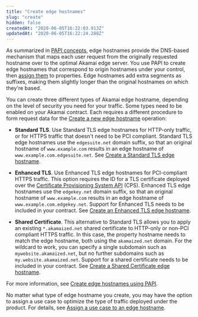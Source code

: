 ```yaml
---
title: "Create edge hostnames"
slug: "create"
hidden: false
createdAt: "2020-06-05T16:22:03.913Z"
updatedAt: "2020-06-05T16:22:24.288Z"
---
```

As summarized in [PAPI concepts](#papiconcepts), edge hostnames
provide the DNS-based mechanism that maps each user request from the
originally requested hostname over to the optimal Akamai edge server.
You use PAPI to create edge hostnames that correspond to origin
hostnames under your control, then
[assign them](#putpropertyversionhostnames)
to properties.
Edge hostnames add extra segments as suffixes, making them slightly
longer than the original hostnames on which they're based.

You can create three different types of Akamai edge hostname,
depending on the level of security you need for your traffic.  Some
types need to be enabled on your Akamai contract. Each requires a
different procedure to form request data for the [Create a new edge
hostname](#postedgehostnames) operation:

- __Standard TLS__.  Use Standard TLS edge hostnames for HTTP-only
traffic, or for HTTPS traffic that doesn't need to be PCI compliant.
Standard TLS edge hostnames use the `edgesuite.net` domain suffix, so
that an original hostname of `www.example.com` results in an edge
hostname of `www.example.com.edgesuite.net`.
    See [Create a Standard TLS edge hostname](#standardtls).

- __Enhanced TLS__.  Use Enhanced TLS edge hostnames for PCI-compliant
HTTPS traffic.  This option requires the ID for a TLS certificate
deployed over the
[Certificate Provisioning System API](https://developer.akamai.com/api/core_features/certificate_provisioning_system/v2.html) (CPS).
Enhanced TLS edge hostnames use the `edgekey.net` domain suffix, so
that an original hostname of `www.example.com` results in an edge
hostname of `www.example.com.edgekey.net`.
Support for Enhanced TLS needs to be included in your contract.
    See [Create an Enhanced TLS edge hostname](#enhancedtls).

- __Shared Certificate__. This alternative to Standard TLS allows you
to apply an existing `*.akamaized.net` shared certificate to HTTP-only
or non-PCI compliant HTTPS traffic. In this case, the property
hostname needs to match the edge hostname, both using the
`akamaized.net` domain.  For the wildcard to work, you can specify a
single subdomain such as `mywebsite.akamaized.net`, but no further
subdomains such as `my.website.akamaized.net`.
Support for a shared certificate needs to be included in your contract.
    See [Create a Shared Certificate edge hostname](#sharedcert).

For more information, see
[Create edge hostnames using PAPI]({{base.url}}/{{page.language}}/learn_akamai/getting_started_with_akamai_developers/core_features/create_edgehostnames.html).

No matter what type of edge hostname you create, you may have the
option to assign a use case to optimize the type of traffic deployed
under the product. For details, see
[Assign a use case to an edge hostname](#assignausecase).